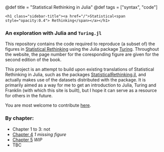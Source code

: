 @def title = "Statistical Rethinking in Julia"
@def tags = ["syntax", "code"]

~~~
<h1 class="sidebar-title"><a href="/">Statistical<span style="opacity:0.4"> Rethinking</span></a></h1>
~~~
### An exploration with Julia and `Turing.jl`

This repository contains the code required to reproduce (a subset of) the figures in [Statistical Rethinking](https://xcelab.net/rm/statistical-rethinking/) using the Julia package [Turing](https://turing.ml/dev/). Throughout the website, the page number for the coresponding figure are given for the second edition of the book.

This project is an attempt to build upon existing translations of Statistical Rethinking in Julia, such as the packages [StatisticalRethinking.jl](https://github.com/StatisticalRethinkingJulia/StatisticalRethinking.jl), and actually makes use of the datasets distributed with the package. It is primarily aimed as a way for me to get an introduction to Julia, Turing and Franklin (with which this site is built), but I hope it can serve as a resource for others in the future. 

You are most welcome to contribute [here](https://github.com/VLucet/stats_rethinking_julia).

### By chapter:

  * Chapter 1 to 3: not 
  * [Chapter 4](chapters/chap_4/) *1 missing figure*
  * [Chapter 5](chapters/chap_5/) *WIP*
  * TBC
